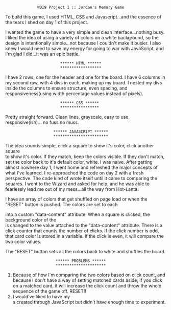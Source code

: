                   WDI9 Project 1 :: Jordan's Memory Game

To build this game, I used HTML, CSS and Javascript...and the essence of
the tears I shed on day 1 of this project.  

I wanted the game to have a very simple and clean interface...nothing busy.
I liked the idea of using a variety of colors on a white background, so the
design is intentionally simple...not because I couldn't make it busier.  I also
knew I would need to save my energy for going to war with JavaScript, and I'm
glad I did...it was an epic battle.

                            ****** HTML ******
                            ******************
I have 2 rows, one for the header and one for the board.  I have 6 columns in
my second row, with 4 divs in each, making up my board.  I nested my divs inside
the columns to ensure structure, even spacing, and responsiveness(using width
percentage values instead of pixels).


                            ****** CSS ******
                            *****************
Pretty straight forward.  Clean lines, grayscale, easy to use, responsive(ish)...
no fuss no muss.


                         ****** JAVASCRIPT ******
                         ************************
The idea sounds simple, click a square to show it's color, click another square  
to show it's color.  If they match, keep the colors visible.  If they don't match,
set the color back to it's default color, white. I was naive.  After getting
almost nowhere day 1, I went home and refreshed the major concepts of what I've
learned.  I re-approached the code on day 2 with a fresh perspective.  The code
kind of wrote itself until it came to comparing the squares.  I went to the
Wizard and asked for help, and he was able to fearlessly lead me out of
my mess...all the way from Hot-Lanta.

I have an array of colors that get shuffled on page load or when the "RESET"
button is pushed.  The colors are set to each <div> into a custom "data-content"
attribute.  When a square is clicked, the background color of the <div> is changed
to the value attached to the "data-content" attribute.  There is a click counter
that counts the number of clicks.  If the click number is odd, that card color is
stored in a variable.  If the click is even, it will compare the two color values.

The "RESET" button sets all the colors back to white and shuffles the board.


                          ****** PROBLEMS ******
                          **********************
1.  Because of how I'm comparing the two colors based on click count, and because
I don't have a way of setting matched cards aside, if you click on a matched
card, it will increase the click count and throw the whole sequence of the game
off.  RESET!!
2.  I would've liked to have my <div>s created through JavaScript but didn't
have enough time to experiment.
